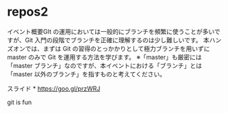 # repos2
イベント概要GIt の運用においては一般的にブランチを頻繁に使うことが多いですが、Git 入門の段階でブランチを正確に理解するのは少し難しいです。
本ハンズオンでは、まずは Git の習得のとっかかりとして極力ブランチを用いずに master のみで Git を運用する方法を学びます。
※「master」も厳密には「master ブランチ」なのですが、本イベントにおける「ブランチ」とは「master 以外のブランチ」を指すものと考えてください。

スライド
	* https://goo.gl/przWRJ

git is fun
